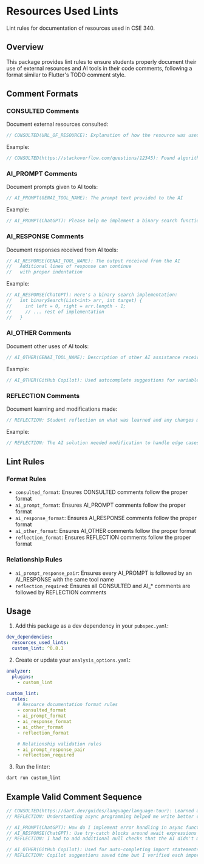 # Resources Used Lints

Lint rules for documentation of resources used in CSE 340.

## Overview

This package provides lint rules to ensure students properly document their use of external resources and AI tools in their code comments, following a format similar to Flutter's TODO comment style.

## Comment Formats

### CONSULTED Comments

Document external resources consulted:

```dart
// CONSULTED(URL_OF_RESOURCE): Explanation of how the resource was used
```

Example:

```dart
// CONSULTED(https://stackoverflow.com/questions/12345): Found algorithm for sorting implementation
```

### AI_PROMPT Comments

Document prompts given to AI tools:

```dart
// AI_PROMPT(GENAI_TOOL_NAME): The prompt text provided to the AI
```

Example:

```dart
// AI_PROMPT(ChatGPT): Please help me implement a binary search function in Dart
```

### AI_RESPONSE Comments

Document responses received from AI tools:

```dart
// AI_RESPONSE(GENAI_TOOL_NAME): The output received from the AI
//   Additional lines of response can continue
//   with proper indentation
```

Example:

```dart
// AI_RESPONSE(ChatGPT): Here's a binary search implementation:
//   int binarySearch(List<int> arr, int target) {
//     int left = 0, right = arr.length - 1;
//     // ... rest of implementation
//   }
```

### AI_OTHER Comments

Document other uses of AI tools:

```dart
// AI_OTHER(GENAI_TOOL_NAME): Description of other AI assistance received
```

Example:

```dart
// AI_OTHER(GitHub Copilot): Used autocomplete suggestions for variable naming
```

### REFLECTION Comments

Document learning and modifications made:

```dart
// REFLECTION: Student reflection on what was learned and any changes made
```

Example:

```dart
// REFLECTION: The AI solution needed modification to handle edge cases properly. I learned about the importance of input validation.
```

## Lint Rules

### Format Rules

- `consulted_format`: Ensures CONSULTED comments follow the proper format
- `ai_prompt_format`: Ensures AI_PROMPT comments follow the proper format
- `ai_response_format`: Ensures AI_RESPONSE comments follow the proper format
- `ai_other_format`: Ensures AI_OTHER comments follow the proper format
- `reflection_format`: Ensures REFLECTION comments follow the proper format

### Relationship Rules

- `ai_prompt_response_pair`: Ensures every AI_PROMPT is followed by an AI_RESPONSE with the same tool name
- `reflection_required`: Ensures all CONSULTED and AI\_\* comments are followed by REFLECTION comments

## Usage

1. Add this package as a dev dependency in your `pubspec.yaml`:

```yaml
dev_dependencies:
  resources_used_lints:
  custom_lint: ^0.8.1
```

2. Create or update your `analysis_options.yaml`:

```yaml
analyzer:
  plugins:
    - custom_lint

custom_lint:
  rules:
    # Resource documentation format rules
    - consulted_format
    - ai_prompt_format
    - ai_response_format
    - ai_other_format
    - reflection_format

    # Relationship validation rules
    - ai_prompt_response_pair
    - reflection_required
```

3. Run the linter:

```bash
dart run custom_lint
```

## Example Valid Comment Sequence

```dart
// CONSULTED(https://dart.dev/guides/language/language-tour): Learned about async/await
// REFLECTION: Understanding async programming helped me write better concurrent code

// AI_PROMPT(ChatGPT): How do I implement error handling in async functions?
// AI_RESPONSE(ChatGPT): Use try-catch blocks around await expressions and handle specific exception types
// REFLECTION: I had to add additional null checks that the AI didn't mention

// AI_OTHER(GitHub Copilot): Used for auto-completing import statements
// REFLECTION: Copilot suggestions saved time but I verified each import was actually needed
```
